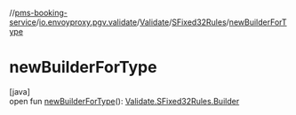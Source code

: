 //[pms-booking-service](../../../../index.md)/[io.envoyproxy.pgv.validate](../../index.md)/[Validate](../index.md)/[SFixed32Rules](index.md)/[newBuilderForType](new-builder-for-type.md)

# newBuilderForType

[java]\
open fun [newBuilderForType](new-builder-for-type.md)(): [Validate.SFixed32Rules.Builder](-builder/index.md)